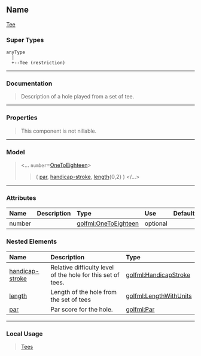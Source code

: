 ## Name ##

[Tee](CTee.md)
### Super Types ###
```
anyType
  |
  +--Tee (restriction)
```


---


### Documentation ###


> Description of a hole played from a set of tee.


---



### Properties ###

> This component is not nillable.

---


### Model ###

> <...  `number`=[OneToEighteen](SOneToEighteen.md)>
> > ( [par](SPar.md), [handicap-stroke](SHandicapStroke.md), [length](CLengthWithUnits.md){0,2}   )
> > </...>

---


### Attributes ###

| **Name** | **Description** | **Type** | **Use** | **Default** | **Fixed** | **Form** |
|:---------|:----------------|:---------|:--------|:------------|:----------|:---------|
| number |   | [golfml:OneToEighteen](SOneToEighteen.md) | optional |  |  | unqualified |

### Nested Elements ###

| **Name** | **Description** | **Type** |
|:---------|:----------------|:---------|
| [handicap-stroke](SHandicapStroke.md) |  					Relative difficulty level of the hole for this set of tees.				 | [golfml:HandicapStroke](SHandicapStroke.md) |
| [length](CLengthWithUnits.md) |  Length of the hole from the set of tees | [golfml:LengthWithUnits](CLengthWithUnits.md) |
| [par](SPar.md) |  					Par score for the hole.				 | [golfml:Par](SPar.md) |


---


### Local Usage ###

> [Tees](CTees.md)